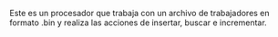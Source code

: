 Este es un procesador que trabaja con un archivo de trabajadores en formato .bin y realiza las acciones de insertar, buscar e incrementar.